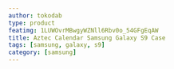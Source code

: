 ```yaml
---
author: tokodab
type: product
featimg: 1LUWOvrMBwgyWZNll6Rbv0o_54GFgEqAW
title: Aztec Calendar Samsung Galaxy S9 Case
tags: [samsung, galaxy, s9]
category: [samsung]
---
```

